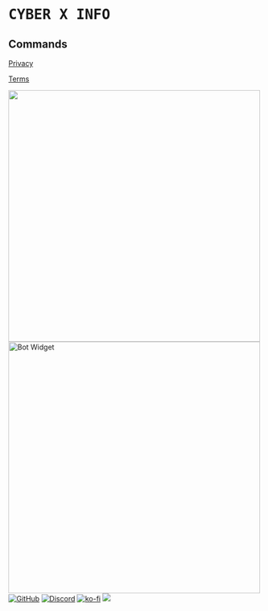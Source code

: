# <samp>CYBER X INFO </samp>

## Commands

[Privacy](https://github.com/LUCASS7001/CYBER-X/blob/main/Privacy%20Policy.md)


[Terms](https://github.com/LUCASS7001/CYBER-X/blob/main/TERMS%20OF%20SERVICE.md)


<img align="left" width="500" style="margin: 0 10px 0 0;" alt=" " src="https://discord.c99.nl/widget/theme-2/577600234734092288.png">
<img align="left" width="500" style="margin: 0 10px 0 0;" alt="Bot Widget" src="https://discord.c99.nl/widget/theme-3/1109076213596692603.png">

[![GitHub](https://img.shields.io/badge/Github-100000?style=for-the-badge&logo=github&logoColor=white)](https://github.com/1Lucass)
[![Discord](https://img.shields.io/badge/Discord-7289DA?style=for-the-badge&logo=discord&logoColor=white)](https://discord.gg/YP6PVeRSQw)
[![ko-fi](https://ko-fi.com/img/githubbutton_sm.svg)](https://ko-fi.com/W7W8L25ZK)
<img src="https://user-images.githubusercontent.com/73097560/115834477-dbab4500-a447-11eb-908a-139a6edaec5c.gif">
